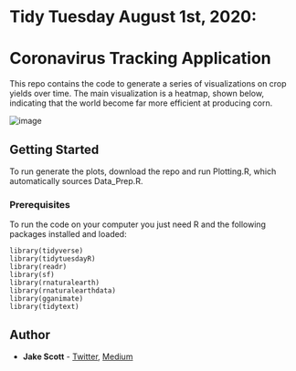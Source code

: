 # Tidy Tuesday August 1st, 2020: 
# Coronavirus Tracking Application
This repo contains the code to generate a series of visualizations on crop yields over time. The main visualization is a heatmap, shown below, indicating that the world become far more efficient at producing corn. 

![image](https://user-images.githubusercontent.com/56490913/93651513-b6e97d80-f9df-11ea-8035-633d23e96fea.png)



## Getting Started
To run generate the plots, download the repo and run Plotting.R, which automatically sources Data_Prep.R. 

### Prerequisites

To run the code on your computer you just need R and the following packages installed and loaded:

```
library(tidyverse)
library(tidytuesdayR)
library(readr)
library(sf)
library(rnaturalearth)
library(rnaturalearthdata)
library(gganimate)
library(tidytext)
```

## Author

* **Jake Scott** - [Twitter](https://twitter.com/jakepscott2020), [Medium](https://medium.com/@jakepscott16)
